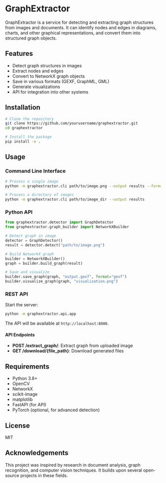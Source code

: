 # GraphExtractor

GraphExtractor is a service for detecting and extracting graph structures from images and documents. It can identify nodes and edges in diagrams, charts, and other graphical representations, and convert them into structured graph objects.

## Features

- Detect graph structures in images
- Extract nodes and edges
- Convert to NetworkX graph objects
- Save in various formats (GEXF, GraphML, GML)
- Generate visualizations
- API for integration into other systems

## Installation

```bash
# Clone the repository
git clone https://github.com/yourusername/graphextractor.git
cd graphextractor

# Install the package
pip install -e .
```

## Usage

### Command Line Interface

```bash
# Process a single image
python -m graphextractor.cli path/to/image.png --output results --format gexf --visualize

# Process a directory of images
python -m graphextractor.cli path/to/image_dir --output results
```

### Python API

```python
from graphextractor.detector import GraphDetector
from graphextractor.graph_builder import NetworkXBuilder

# Detect graph in image
detector = GraphDetector()
result = detector.detect("path/to/image.png")

# Build NetworkX graph
builder = NetworkXBuilder()
graph = builder.build_graph(result)

# Save and visualize
builder.save_graph(graph, "output.gexf", format="gexf")
builder.visualize_graph(graph, "visualization.png")
```

### REST API

Start the server:

```bash
python -m graphextractor.api.app
```

The API will be available at `http://localhost:8000`.

#### API Endpoints

- **POST /extract_graph/**: Extract graph from uploaded image
- **GET /download/{file_path}**: Download generated files

## Requirements

- Python 3.8+
- OpenCV
- NetworkX
- scikit-image
- matplotlib
- FastAPI (for API)
- PyTorch (optional, for advanced detection)

## License

MIT

## Acknowledgements

This project was inspired by research in document analysis, graph recognition, and computer vision techniques. It builds upon several open-source projects in these fields.